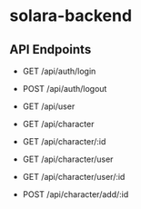 # solara-backend

## API Endpoints
- GET /api/auth/login
- POST /api/auth/logout
    
- GET /api/user
    
- GET /api/character
- GET /api/character/:id
- GET /api/character/user
- GET /api/character/user/:id
- POST /api/character/add/:id
